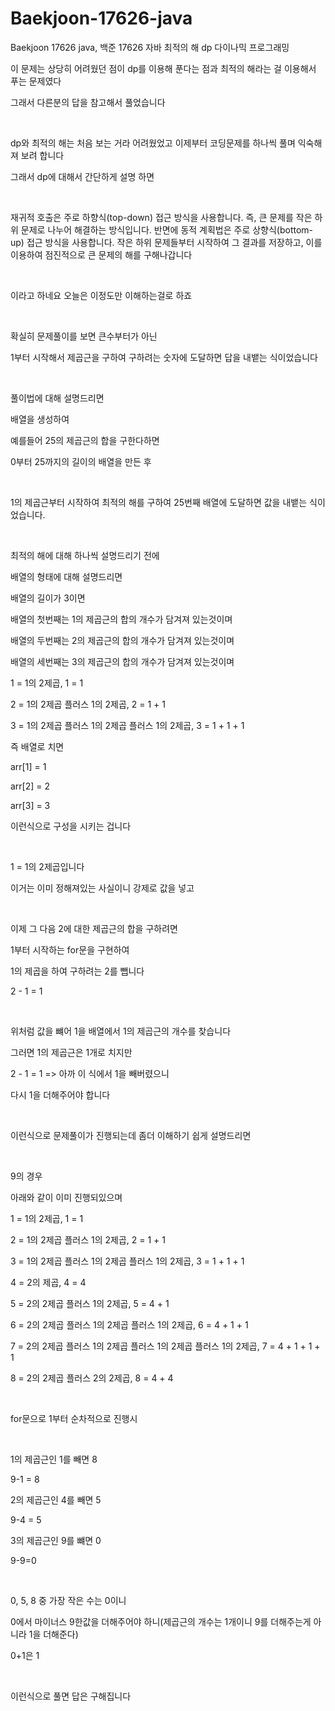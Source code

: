 # Baekjoon-17626-java
Baekjoon 17626 java, 백준 17626 자바 최적의 해 dp 다이나믹 프로그래밍

이 문제는 상당히 어려웠던 점이 dp를 이용해 푼다는 점과 최적의 해라는 걸 이용해서 푸는 문제였다

그래서 다른분의 답을 참고해서 풀었습니다

​

dp와 최적의 해는 처음 보는 거라 어려웠었고 이제부터 코딩문제를 하나씩 풀며 익숙해져 보려 합니다

그래서 dp에 대해서 간단하게 설명 하면

​

재귀적 호출은 주로 하향식(top-down) 접근 방식을 사용합니다. 즉, 큰 문제를 작은 하위 문제로 나누어 해결하는 방식입니다. 반면에 동적 계획법은 주로 상향식(bottom-up) 접근 방식을 사용합니다. 작은 하위 문제들부터 시작하여 그 결과를 저장하고, 이를 이용하여 점진적으로 큰 문제의 해를 구해나갑니다

​

이라고 하네요 오늘은 이정도만 이해하는걸로 하죠

​

확실히 문제풀이를 보면 큰수부터가 아닌

1부터 시작해서 제곱근을 구하여 구하려는 숫자에 도달하면 답을 내뱉는 식이었습니다

​

풀이법에 대해 설명드리면

배열을 생성하여

예를들어 25의 제곱근의 합을 구한다하면

0부터 25까지의 길이의 배열을 만든 후

​

1의 제곱근부터 시작하여 최적의 해를 구하여 25번째 배열에 도달하면 값을 내뱉는 식이었습니다.

​

최적의 해에 대해 하나씩 설명드리기 전에

배열의 형태에 대해 설명드리면

배열의 길이가 3이면

배열의 첫번째는 1의 제곱근의 합의 개수가 담겨져 있는것이며

배열의 두번째는 2의 제곱근의 합의 개수가 담겨져 있는것이며

배열의 세번째는 3의 제곱근의 합의 개수가 담겨져 있는것이며

1 = 1의 2제곱, 1 = 1

2 = 1의 2제곱 플러스 1의 2제곱, 2 = 1 + 1

3 = 1의 2제곱 플러스 1의 2제곱 플러스 1의 2제곱, 3 = 1 + 1 + 1

즉 배열로 치면

arr[1] = 1

arr[2] = 2

arr[3] = 3

이런식으로 구성을 시키는 겁니다

​

1 = 1의 2제곱입니다

이거는 이미 정해져있는 사실이니 강제로 값을 넣고

​

이제 그 다음 2에 대한 제곱근의 합을 구하려면

1부터 시작하는 for문을 구현하여

1의 제곱을 하여 구하려는 2를 뺍니다

2 - 1 = 1

​

위처럼 값을 뺴어 1을 배열에서 1의 제곱근의 개수를 찾습니다

그러면 1의 제곱근은 1개로 치지만

2 - 1 = 1 => 아까 이 식에서 1을 빼버렸으니

다시 1을 더해주어야 합니다

​

이런식으로 문제풀이가 진행되는데 좀더 이해하기 쉽게 설명드리면

​

9의 경우

아래와 같이 이미 진행되있으며

1 = 1의 2제곱, 1 = 1

2 = 1의 2제곱 플러스 1의 2제곱, 2 = 1 + 1

3 = 1의 2제곱 플러스 1의 2제곱 플러스 1의 2제곱, 3 = 1 + 1 + 1

4 = 2의 제곱, 4 = 4

5 = 2의 2제곱 플러스 1의 2제곱, 5 = 4 + 1

6 = 2의 2제곱 플러스 1의 2제곱 플러스 1의 2제곱, 6 = 4 + 1 + 1

7 = 2의 2제곱 플러스 1의 2제곱 플러스 1의 2제곱 플러스 1의 2제곱, 7 = 4 + 1 + 1 + 1

8 = 2의 2제곱 플러스 2의 2제곱, 8 = 4 + 4

​

for문으로 1부터 순차적으로 진행시

​

1의 제곱근인 1를 빼면 8

9-1 = 8

2의 제곱근인 4를 빼면 5

9-4 = 5

3의 제곱근인 9를 뺴면 0

9-9=0

​

0, 5, 8 중 가장 작은 수는 0이니

0에서 마이너스 9한값을 더해주어야 하니(제곱근의 개수는 1개이니 9를 더해주는게 아니라 1을 더해준다)

0+1은 1

​

이런식으로 풀면 답은 구해집니다
